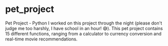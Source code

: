 # pet_project
Pet Project - Python I worked on this project through the night (please don't judge me too harshly, I have school in an hour! 😅). This pet project contains 15 different functions, ranging from a calculator to currency conversion and real-time movie recommendations.
